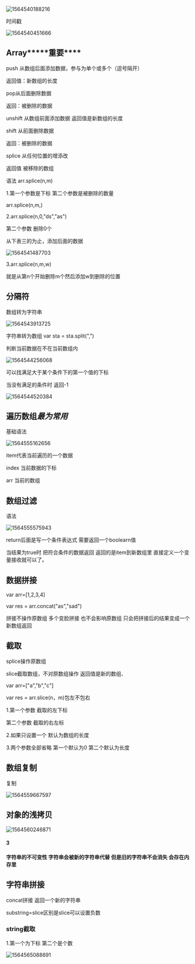![1564540188216](C:\Users\HP\AppData\Roaming\Typora\typora-user-images\1564540188216.png)

时间戳

![1564540451666](C:\Users\HP\AppData\Roaming\Typora\typora-user-images\1564540451666.png)

## Array*****重要****

push 从数组后面添加数据，参与为单个或多个（逗号隔开）

返回值：新数组的长度

pop从后面删除数据

返回：被删除的数据

unshift 从数组前面添加数据   返回值是新数组的长度

shift 从前面删除数据

返回：被删除的数据

splice  从任何位置的增添改

返回值  被移除的数组

语法 arr.splice(n,m)

1.第一个参数是下标  第二个参数是被删除的数量

arr.splice(n,m,)

2.arr.splice(n,0,"ds","as")

第二个参数 删除0个

从下表三的为止，添加后面的数据

![1564541487703](C:\Users\HP\AppData\Roaming\Typora\typora-user-images\1564541487703.png)

3.arr.splice(n,m,w)

就是从第n个开始删除m个然后添加w到删除的位置

## 分隔符

数组转为字符串

![1564543913725](C:\Users\HP\AppData\Roaming\Typora\typora-user-images\1564543913725.png)

字符串转为数组 var sta = sta.split(",")

判断当前数据在不在当前数组内

![1564544256068](C:\Users\HP\AppData\Roaming\Typora\typora-user-images\1564544256068.png)

可以找满足大于某个条件下的第一个值的下标

当没有满足的条件时 返回-1

![1564544520384](C:\Users\HP\AppData\Roaming\Typora\typora-user-images\1564544520384.png)

## 遍历数组*最为常用*

基础语法     

![1564555162656](C:\Users\HP\AppData\Roaming\Typora\typora-user-images\1564555162656.png)

item代表当前遍历的一个数据

index 当前数据的下标

arr 当前的数组

## 数组过滤

语法

![1564555575943](C:\Users\HP\AppData\Roaming\Typora\typora-user-images\1564555575943.png)

return后面是写一个条件表达式 需要返回一个boolearn值

当结果为true时 把符合条件的数据返回 返回的是item到新数组里 直接定义一个变量接收就可以了。

## 数据拼接

var arr=[1,2,3,4]

var res = arr.concat("as","sad")

拼接不操作原数组 多个变脸拼接 也不会影响原数组 只会把拼接后的结果变成一个新数组返回

## 截取

splice操作原数组

slice截取数组，不对原数组操作 返回值是新的数组、

var arr=["a","b","c"]

var res = arr.slice(n，m)包左不包右

1.第一个参数 截取的左下标

第二个参数 截取的右左标

2.如果只设置一个 默认为数组的长度

3.两个参数全部省略 第一个默认为0 第二个默认为长度

## 数组复制

复制

![1564559667597](C:\Users\HP\AppData\Roaming\Typora\typora-user-images\1564559667597.png)

## 对象的浅拷贝

![1564560246871](C:\Users\HP\AppData\Roaming\Typora\typora-user-images\1564560246871.png)

#### 3

#### 字符串的不可变性 字符串会被新的字符串代替 但是旧的字符串不会消失 会存在内存里

## 字符串拼接

concat拼接 返回一个新的字符串

substring=slice区别是slice可以设置负数 

### string截取

1.第一个为下标 第二个是个数

![1564565088691](C:\Users\HP\AppData\Roaming\Typora\typora-user-images\1564565088691.png)

